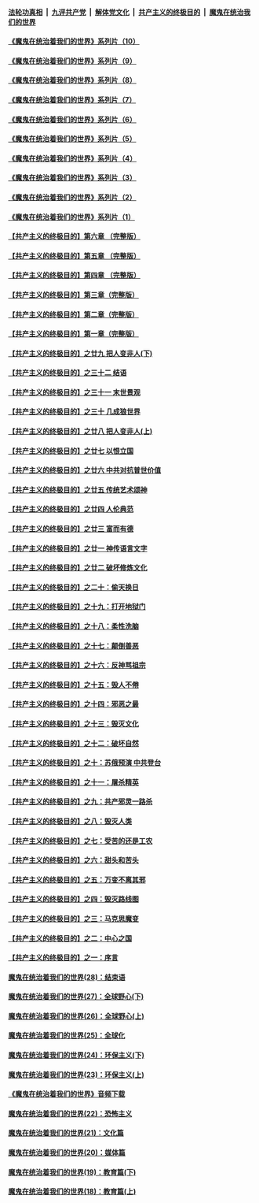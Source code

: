

####  [法轮功真相](../../../../basic/blob/master/README.md?t=08072202) &nbsp;|&nbsp; [九评共产党](../../../../9ping.md/blob/master/README.md?t=08072202) &nbsp;|&nbsp; [解体党文化](../../../../jtdwh.md/blob/master/README.md?t=08072202)  &nbsp;|&nbsp; [共产主义的终极目的](../../../../gczydzjmd.md/blob/master/README.md?t=08072202) &nbsp;|&nbsp; [魔鬼在统治我们的世界](../../../../mgztzwmdsj.md/blob/master/README.md?t=08072202) 

#### [《魔鬼在统治着我们的世界》系列片（10）](../pages/nsc422/n12292670.md?t=08072202) 

#### [《魔鬼在统治着我们的世界》系列片（9）](../pages/nsc422/n12290859.md?t=08072202) 

#### [《魔鬼在统治着我们的世界》系列片（8）](../pages/nsc422/n12287445.md?t=08072202) 

#### [《魔鬼在统治着我们的世界》系列片（7）](../pages/nsc422/n12283425.md?t=08072202) 

#### [《魔鬼在统治着我们的世界》系列片（6）](../pages/nsc422/n12282314.md?t=08072202) 

#### [《魔鬼在统治着我们的世界》系列片（5）](../pages/nsc422/n12281419.md?t=08072202) 

#### [《魔鬼在统治着我们的世界》系列片（4）](../pages/nsc422/n12274024.md?t=08072202) 

#### [《魔鬼在统治着我们的世界》系列片（3）](../pages/nsc422/n12271322.md?t=08072202) 

#### [《魔鬼在统治着我们的世界》系列片（2）](../pages/nsc422/n12269049.md?t=08072202) 

#### [《魔鬼在统治着我们的世界》系列片（1）](../pages/nsc422/n12267575.md?t=08072202) 

#### [【共产主义的终极目的】第六章 （完整版）](../pages/nsc422/n11428913.md?t=08072202) 

#### [【共产主义的终极目的】第五章 （完整版）](../pages/nsc422/n11428912.md?t=08072202) 

#### [【共产主义的终极目的】第四章 （完整版）](../pages/nsc422/n11428907.md?t=08072202) 

#### [【共产主义的终极目的】第三章（完整版）](../pages/nsc422/n11428848.md?t=08072202) 

#### [【共产主义的终极目的】第二章（完整版）](../pages/nsc422/n11428831.md?t=08072202) 

#### [【共产主义的终极目的】第一章（完整版）](../pages/nsc422/n11417651.md?t=08072202) 

#### [【共产主义的终极目的】之廿九 把人变非人(下)](../pages/nsc422/n11344140.md?t=08072202) 

#### [【共产主义的终极目的】之三十二 结语](../pages/nsc422/n11360535.md?t=08072202) 

#### [【共产主义的终极目的】之三十一 末世景观](../pages/nsc422/n11351129.md?t=08072202) 

#### [【共产主义的终极目的】之三十 几成狼世界](../pages/nsc422/n11348280.md?t=08072202) 

#### [【共产主义的终极目的】之廿八 把人变非人(上)](../pages/nsc422/n11340492.md?t=08072202) 

#### [【共产主义的终极目的】之廿七 以恨立国](../pages/nsc422/n11336944.md?t=08072202) 

#### [【共产主义的终极目的】之廿六 中共对抗普世价值](../pages/nsc422/n11324785.md?t=08072202) 

#### [【共产主义的终极目的】之廿五 传统艺术颂神](../pages/nsc422/n11296396.md?t=08072202) 

#### [【共产主义的终极目的】之廿四 人伦典范](../pages/nsc422/n11296397.md?t=08072202) 

#### [【共产主义的终极目的】之廿三 富而有德](../pages/nsc422/n11283598.md?t=08072202) 

#### [【共产主义的终极目的】之廿一 神传语言文字](../pages/nsc422/n11263265.md?t=08072202) 

#### [【共产主义的终极目的】之廿二 破坏修炼文化](../pages/nsc422/n11245728.md?t=08072202) 

#### [【共产主义的终极目的】之二十：偷天换日](../pages/nsc422/n11238846.md?t=08072202) 

#### [【共产主义的终极目的】之十九：打开地狱门](../pages/nsc422/n11206376.md?t=08072202) 

#### [【共产主义的终极目的】之十八：柔性洗脑](../pages/nsc422/n11199994.md?t=08072202) 

#### [【共产主义的终极目的】之十七：颠倒善恶](../pages/nsc422/n11179782.md?t=08072202) 

#### [【共产主义的终极目的】之十六：反神骂祖宗](../pages/nsc422/n11166798.md?t=08072202) 

#### [【共产主义的终极目的】之十五：毁人不倦](../pages/nsc422/n11166792.md?t=08072202) 

#### [【共产主义的终极目的】之十四：邪恶之最](../pages/nsc422/n11150249.md?t=08072202) 

#### [【共产主义的终极目的】之十三：毁灭文化](../pages/nsc422/n11135227.md?t=08072202) 

#### [【共产主义的终极目的】之十二：破坏自然](../pages/nsc422/n11135214.md?t=08072202) 

#### [【共产主义的终极目的】之十：苏俄预演 中共登台](../pages/nsc422/n11118424.md?t=08072202) 

#### [【共产主义的终极目的】之十一：屠杀精英](../pages/nsc422/n11118442.md?t=08072202) 

#### [【共产主义的终极目的】之九：共产邪灵一路杀](../pages/nsc422/n11114139.md?t=08072202) 

#### [【共产主义的终极目的】之八：毁灭人类](../pages/nsc422/n11108503.md?t=08072202) 

#### [【共产主义的终极目的】之七：受苦的还是工农](../pages/nsc422/n11101809.md?t=08072202) 

#### [【共产主义的终极目的】之六：甜头和苦头](../pages/nsc422/n11096971.md?t=08072202) 

#### [【共产主义的终极目的】之五：万变不离其邪](../pages/nsc422/n11091285.md?t=08072202) 

#### [【共产主义的终极目的】之四：毁灭路线图](../pages/nsc422/n11086284.md?t=08072202) 

#### [【共产主义的终极目的】之三：马克思魔变](../pages/nsc422/n11061941.md?t=08072202) 

#### [【共产主义的终极目的】之二：中心之国](../pages/nsc422/n11047728.md?t=08072202) 

#### [【共产主义的终极目的】之一：序言](../pages/nsc422/n11086077.md?t=08072202) 

#### [魔鬼在统治着我们的世界(28)：结束语](../pages/nsc422/n10936246.md?t=08072202) 

#### [魔鬼在统治着我们的世界(27)：全球野心(下)](../pages/nsc422/n10928319.md?t=08072202) 

#### [魔鬼在统治着我们的世界(26)：全球野心(上)](../pages/nsc422/n10900318.md?t=08072202) 

#### [魔鬼在统治着我们的世界(25)：全球化](../pages/nsc422/n10788205.md?t=08072202) 

#### [魔鬼在统治着我们的世界(24)：环保主义(下)](../pages/nsc422/n10695307.md?t=08072202) 

#### [魔鬼在统治着我们的世界(23)：环保主义(上)](../pages/nsc422/n10688613.md?t=08072202) 

#### [《魔鬼在统治着我们的世界》音频下载](../pages/nsc422/n10635553.md?t=08072202) 

#### [魔鬼在统治着我们的世界(22)：恐怖主义](../pages/nsc422/n10614727.md?t=08072202) 

#### [魔鬼在统治着我们的世界(21)：文化篇](../pages/nsc422/n10597706.md?t=08072202) 

#### [魔鬼在统治着我们的世界(20)：媒体篇](../pages/nsc422/n10586579.md?t=08072202) 

#### [魔鬼在统治着我们的世界(19)：教育篇(下)](../pages/nsc422/n10564808.md?t=08072202) 

#### [魔鬼在统治着我们的世界(18)：教育篇(上)](../pages/nsc422/n10526970.md?t=08072202) 

